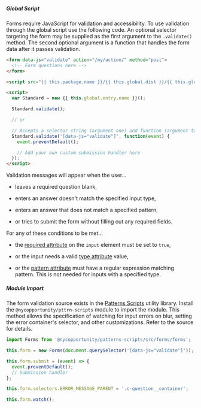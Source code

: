 <!-- Headers start with h5 ##### -->

##### Global Script

Forms require JavaScript for validation and accessibility. To use validation through the global script use the following code. An optional selector targeting the form may be supplied as the first argument to the `.validate()` method. The second optional argument is a function that handles the form data after it passes validation.

```html
<form data-js="validate" action="/my/action/" method="post">
  <!-- Form questions here -->
</form>

<script src="{{ this.package.name }}/{{ this.global.dist }}/{{ this.global.entry.scripts }}"></script>

<script>
  var Standard = new {{ this.global.entry.name }}();

  Standard.validate();

  // or

  // Accepts a selector string (argument one) and function (argument two) for submission handling
  Standard.validate('[data-js="validate"]', function(event) {
    event.preventDefault();

    // Add your own custom submission handler here
  });
</script>
```

Validation messages will appear when the user...

* leaves a required question blank,

* enters an answer doesn't match the specified input type,

* enters an answer that does not match a specified pattern,

* or tries to submit the form without filling out any required fields.

For any of these conditions to be met...

* the <a target="_blank" rel="noopener" href="https://developer.mozilla.org/en-US/docs/Web/HTML/Attributes/required">required attribute</a> on the `input` element must be set to `true`,

* or the input needs a valid <a target="_blank" rel="noopener" href="https://developer.mozilla.org/en-US/docs/Web/HTML/Element/input#input_types">type attribute</a> value,

* or the <a target="_blank" rel="noopener" href="https://developer.mozilla.org/en-US/docs/Web/HTML/Attributes/pattern">pattern attribute</a> must have a regular expression matching pattern. This is not needed for inputs with a specified type.


##### Module Import

The form validation source exists in the <a href="https://github.com/CityOfNewYork/patterns-scripts/" target="_blank" rel="noopener">Patterns Scripts</a> utility library. Install the `@nycopportunity/pttrn-scripts` module to import the module. This method allows the specification of watching for input errors on blur, setting the error container's selector, and other customizations. Refer to the source for details.

```javascript
import Forms from '@nycopportunity/patterns-scripts/src/forms/forms';

this.form = new Forms(document.querySelector('[data-js="validate"]'));

this.form.submit = (event) => {
  event.preventDefault();
  // Submission handler
};

this.form.selectors.ERROR_MESSAGE_PARENT = '.c-question__container';

this.form.watch();
```

